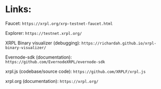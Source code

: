 # Links:

Faucet: `https://xrpl.org/xrp-testnet-faucet.html`

Explorer: `https://testnet.xrpl.org/`

XRPL Binary visualizer (debugging): `https://richardah.github.io/xrpl-binary-visualizer/`

Evernode-sdk (documentation): `https://github.com/EvernodeXRPL/evernode-sdk`

xrpl.js (codebase/source code): `https://github.com/XRPLF/xrpl.js`

xrpl.org (documentation): `https://xrpl.org/` 